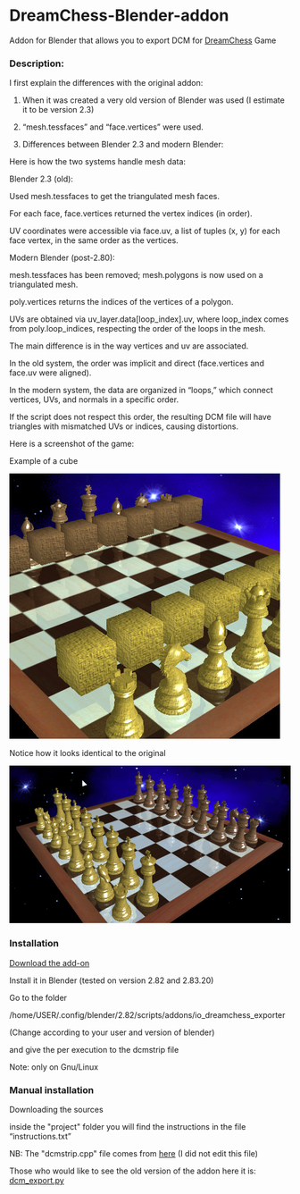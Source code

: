 # DreamChess-Blender-addon
Addon for Blender that allows you to export DCM for [DreamChess](https://github.com/dreamchess/dreamchess) Game

### Description:

I first explain the differences with the original addon:

1) When it was created a very old version of Blender was used (I estimate it to be version 2.3)

2) “mesh.tessfaces” and “face.vertices” were used.

3) Differences between Blender 2.3 and modern Blender:

Here is how the two systems handle mesh data:

Blender 2.3 (old):

Used mesh.tessfaces to get the triangulated mesh faces.

For each face, face.vertices returned the vertex indices (in order).

UV coordinates were accessible via face.uv, a list of tuples (x, y) for each face vertex, in the same order as the vertices.


Modern Blender (post-2.80):

mesh.tessfaces has been removed; mesh.polygons is now used on a triangulated mesh.

poly.vertices returns the indices of the vertices of a polygon.

UVs are obtained via uv_layer.data[loop_index].uv, where loop_index comes from poly.loop_indices, respecting the order of the loops in the mesh.


The main difference is in the way vertices and uv are associated. 

In the old system, the order was implicit and direct (face.vertices and face.uv were aligned). 

In the modern system, the data are organized in “loops,” which connect vertices, UVs, and normals in a specific order. 

If the script does not respect this order, the resulting DCM file will have triangles with mismatched UVs or indices, causing distortions.

Here is a screenshot of the game:

Example of a cube

![alt text](https://github.com/MoonDragon-MD/DreamChess-Blender-addon/blob/main/img2.jpg?raw=true)

Notice how it looks identical to the original

![alt text](https://github.com/MoonDragon-MD/DreamChess-Blender-addon/blob/main/img1.jpg?raw=true)

### Installation

[Download the add-on](https://github.com/MoonDragon-MD/DreamChess-Blender-addon/releases/tag/V1) 

Install it in Blender (tested on version 2.82 and 2.83.20)

Go to the folder

/home/USER/.config/blender/2.82/scripts/addons/io_dreamchess_exporter

(Change according to your user and version of blender)

and give the per execution to the dcmstrip file

Note: only on Gnu/Linux

### Manual installation

Downloading the sources

inside the "project" folder you will find the instructions in the file “instructions.txt”

NB: The "dcmstrip.cpp" file comes from [here](https://github.com/dreamchess/dreamchess-tools/blob/master/src/dcmstrip.cpp)  (I did not edit this file)

Those who would like to see the old version of the addon here it is: [dcm_export.py](https://github.com/dreamchess/dreamchess-tools/blob/master/src/dcm_export.py) 
